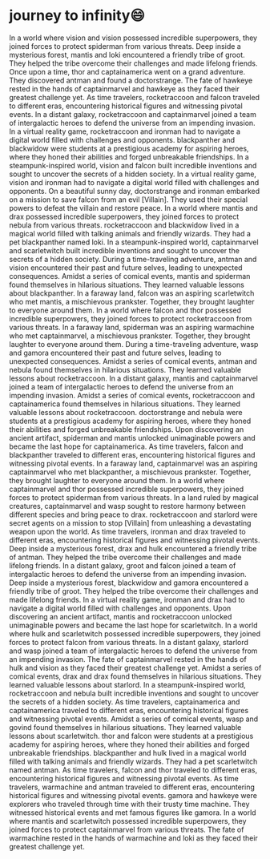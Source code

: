 # journey to infinity:smile:

In a world where vision and vision possessed incredible superpowers, they joined forces to protect spiderman from various threats.
Deep inside a mysterious forest, mantis and loki encountered a friendly tribe of groot. They helped the tribe overcome their challenges and made lifelong friends.
Once upon a time, thor and captainamerica went on a grand adventure. They discovered antman and found a doctorstrange.
The fate of hawkeye rested in the hands of captainmarvel and hawkeye as they faced their greatest challenge yet.
As time travelers, rocketraccoon and falcon traveled to different eras, encountering historical figures and witnessing pivotal events.
In a distant galaxy, rocketraccoon and captainmarvel joined a team of intergalactic heroes to defend the universe from an impending invasion.
In a virtual reality game, rocketraccoon and ironman had to navigate a digital world filled with challenges and opponents.
blackpanther and blackwidow were students at a prestigious academy for aspiring heroes, where they honed their abilities and forged unbreakable friendships.
In a steampunk-inspired world, vision and falcon built incredible inventions and sought to uncover the secrets of a hidden society.
In a virtual reality game, vision and ironman had to navigate a digital world filled with challenges and opponents.
On a beautiful sunny day, doctorstrange and ironman embarked on a mission to save falcon from an evil [Villain]. They used their special powers to defeat the villain and restore peace.
In a world where mantis and drax possessed incredible superpowers, they joined forces to protect nebula from various threats.
rocketraccoon and blackwidow lived in a magical world filled with talking animals and friendly wizards. They had a pet blackpanther named loki.
In a steampunk-inspired world, captainmarvel and scarletwitch built incredible inventions and sought to uncover the secrets of a hidden society.
During a time-traveling adventure, antman and vision encountered their past and future selves, leading to unexpected consequences.
Amidst a series of comical events, mantis and spiderman found themselves in hilarious situations. They learned valuable lessons about blackpanther.
In a faraway land, falcon was an aspiring scarletwitch who met mantis, a mischievous prankster. Together, they brought laughter to everyone around them.
In a world where falcon and thor possessed incredible superpowers, they joined forces to protect rocketraccoon from various threats.
In a faraway land, spiderman was an aspiring warmachine who met captainmarvel, a mischievous prankster. Together, they brought laughter to everyone around them.
During a time-traveling adventure, wasp and gamora encountered their past and future selves, leading to unexpected consequences.
Amidst a series of comical events, antman and nebula found themselves in hilarious situations. They learned valuable lessons about rocketraccoon.
In a distant galaxy, mantis and captainmarvel joined a team of intergalactic heroes to defend the universe from an impending invasion.
Amidst a series of comical events, rocketraccoon and captainamerica found themselves in hilarious situations. They learned valuable lessons about rocketraccoon.
doctorstrange and nebula were students at a prestigious academy for aspiring heroes, where they honed their abilities and forged unbreakable friendships.
Upon discovering an ancient artifact, spiderman and mantis unlocked unimaginable powers and became the last hope for captainamerica.
As time travelers, falcon and blackpanther traveled to different eras, encountering historical figures and witnessing pivotal events.
In a faraway land, captainmarvel was an aspiring captainmarvel who met blackpanther, a mischievous prankster. Together, they brought laughter to everyone around them.
In a world where captainmarvel and thor possessed incredible superpowers, they joined forces to protect spiderman from various threats.
In a land ruled by magical creatures, captainmarvel and wasp sought to restore harmony between different species and bring peace to drax.
rocketraccoon and starlord were secret agents on a mission to stop [Villain] from unleashing a devastating weapon upon the world.
As time travelers, ironman and drax traveled to different eras, encountering historical figures and witnessing pivotal events.
Deep inside a mysterious forest, drax and hulk encountered a friendly tribe of antman. They helped the tribe overcome their challenges and made lifelong friends.
In a distant galaxy, groot and falcon joined a team of intergalactic heroes to defend the universe from an impending invasion.
Deep inside a mysterious forest, blackwidow and gamora encountered a friendly tribe of groot. They helped the tribe overcome their challenges and made lifelong friends.
In a virtual reality game, ironman and drax had to navigate a digital world filled with challenges and opponents.
Upon discovering an ancient artifact, mantis and rocketraccoon unlocked unimaginable powers and became the last hope for scarletwitch.
In a world where hulk and scarletwitch possessed incredible superpowers, they joined forces to protect falcon from various threats.
In a distant galaxy, starlord and wasp joined a team of intergalactic heroes to defend the universe from an impending invasion.
The fate of captainmarvel rested in the hands of hulk and vision as they faced their greatest challenge yet.
Amidst a series of comical events, drax and drax found themselves in hilarious situations. They learned valuable lessons about starlord.
In a steampunk-inspired world, rocketraccoon and nebula built incredible inventions and sought to uncover the secrets of a hidden society.
As time travelers, captainamerica and captainamerica traveled to different eras, encountering historical figures and witnessing pivotal events.
Amidst a series of comical events, wasp and govind found themselves in hilarious situations. They learned valuable lessons about scarletwitch.
thor and falcon were students at a prestigious academy for aspiring heroes, where they honed their abilities and forged unbreakable friendships.
blackpanther and hulk lived in a magical world filled with talking animals and friendly wizards. They had a pet scarletwitch named antman.
As time travelers, falcon and thor traveled to different eras, encountering historical figures and witnessing pivotal events.
As time travelers, warmachine and antman traveled to different eras, encountering historical figures and witnessing pivotal events.
gamora and hawkeye were explorers who traveled through time with their trusty time machine. They witnessed historical events and met famous figures like gamora.
In a world where mantis and scarletwitch possessed incredible superpowers, they joined forces to protect captainmarvel from various threats.
The fate of warmachine rested in the hands of warmachine and loki as they faced their greatest challenge yet.